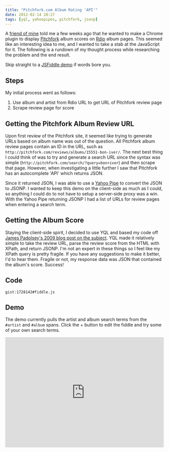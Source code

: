 ```yaml
---
title: "Pitchfork.com Album Rating 'API'"
date: 2012-02-14 20:27
tags: [yql, yahoopipes, pitchfork, jsonp]
---
```


A [friend of mine](https://twitter.com/mcsheffrey) told me a few weeks ago that he wanted to make a Chrome plugin to display [Pitchfork](http://pitchfork.com) album scores on [Rdio](http://rdio.com) album pages. This seemed like an interesting idea to me, and I wanted to take a stab at the JavaScript for it. The following is a rundown of my thought process while researching the problem and the end result.

<!-- more -->

Skip straight to a [JSFiddle demo](#p4k_demo) if words bore you.

## Steps

My initial process went as follows:

1. Use album and artist from Rdio URL to get URL of Pitchfork review page
2. Scrape review page for score

## Getting the Pitchfork Album Review URL

Upon first review of the Pitchfork site, it seemed like trying to generate URLs based on album name was out of the question. All Pitchfork album review pages contain an ID in the URL, such as `http://pitchfork.com/reviews/albums/15551-bon-iver/`. The next best thing I could think of was to try and generate a search URL since the syntax was simple (`http://pitchfork.com/search/?query=bon+iver`) and then scrape that page. However, when investigating a little further I saw that Pitchfork has an autocomplete 'API' which returns JSON.

Since it returned JSON, I was able to use a [Yahoo Pipe](http://run.pipes.yahoo.com/pipes/pipe.info?_id=332d9216d8910ba39e6c2577fd321a6a) to convert the JSON to JSONP. I wanted to keep this demo on the client-side as much as I could, so anything I could do to not have to setup a server-side proxy was a win. With the Yahoo Pipe returning JSONP I had a list of URLs for review pages when entering a search term.

## Getting the Album Score

Staying the client-side spirit, I decided to use YQL and based my code off [James Padolsey's 2009 blog post on the subject](http://james.padolsey.com/javascript/using-yql-with-jsonp/). YQL made it relatively simple to take the review URL, parse the review score from the HTML with XPath, and return JSONP. I'm not an expert in these things so I feel like my XPath query is pretty fragile. If you have any suggestions to make it better, I'd to hear them. Fragile or not, my response data was JSON that contained the album's score. Success!

## Code

`gist:1728142#fiddle.js`

<a id="p4k_demo"></a>

## Demo

The demo currently pulls the artist and album search terms from the `#artist` and `#album` spans. Click the + button to edit the fiddle and try some of your own search terms.

<p><iframe width="100%" height="350" src="https://jsfiddle.net/lukekarrys/vC4MN/embedded/result,js,html" allowfullscreen="allowfullscreen" frameborder="0"></iframe></p>
